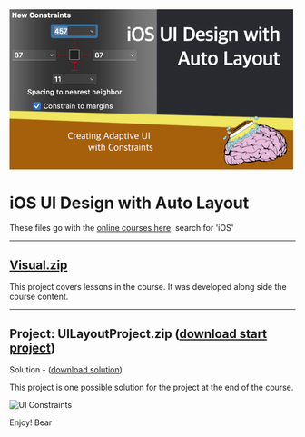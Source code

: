 <img src="https://raw.githubusercontent.com/bearc0025/onlineCourses/main/UIAutoLayout/icon.png" alt="iOS UI Auto Layout" style="width:500px;"/>

# iOS UI Design with Auto Layout

These files go with the [online courses here](https://amzn.to/3p0yrZk): search for 'iOS'

<hr/>

## [Visual.zip](https://github.com/bearc0025/onlineCourses/raw/main/UIAutoLayout/Visual.zip)

This project covers lessons in the course. It was developed along side the course content.

<!-- img src="https://s3.amazonaws.com/CAPS-SSE/soju/2919/8d02b3e6-b616-4112-b698-92176172b1ea/SOJU_IMAGE?versionId=pXT56_VmjTRd.Tii0GEeQLGBr.3IgsHq&X-Amz-Algorithm=AWS4-HMAC-SHA256&X-Amz-Date=20220810T162939Z&X-Amz-SignedHeaders=host&X-Amz-Expires=7200&X-Amz-Credential=AKIAWBV6LQ4QPLOTC37V%2F20220810%2Fus-east-1%2Fs3%2Faws4_request&X-Amz-Signature=eea268bcfa3911db08ee0cb5d54c0690bba704f66d4a7144ae226fcb1be558ec" alt="UI Auto Layout" style="width:400px;"/ -->

<hr/>

## Project: UILayoutProject.zip ([download start project](https://github.com/bearc0025/onlineCourses/blob/main/UIAutoLayout/UILayoutProject.zip))

Solution - ([download solution](https://github.com/bearc0025/onlineCourses/blob/main/UIAutoLayout/UILayoutProject_end.zip))

This project is one possible solution for the project at the end of the course. 

<img src="https://s3.amazonaws.com/CAPS-SSE/soju/ad36/38af3aac-a469-4244-89f0-8bfbcba4b05d/SOJU_IMAGE?versionId=Tez6wZGUYOjmHGV5Zbwy3sM3MHRLAs2A&X-Amz-Algorithm=AWS4-HMAC-SHA256&X-Amz-Date=20220810T163151Z&X-Amz-SignedHeaders=host&X-Amz-Expires=7200&X-Amz-Credential=AKIAWBV6LQ4QPLOTC37V%2F20220810%2Fus-east-1%2Fs3%2Faws4_request&X-Amz-Signature=77d1bb6e0fc4090c4c010227204b4e2a2a2439f1b083fb5aa68c2b30647cc9f7" alt="UI Constraints" style="width:400px;"/>

Enjoy!
Bear

